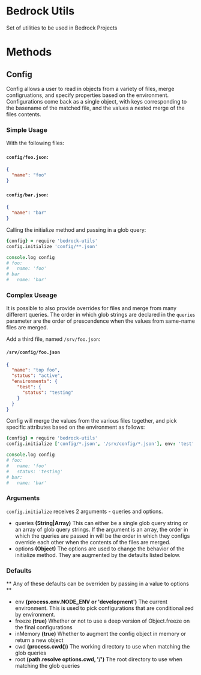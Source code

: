 Bedrock Utils
=============

Set of utilities to be used in Bedrock Projects

Methods
=======

Config
------

Config allows a user to read in objects from a variety of files, merge configruations, and specify properties based on the environment. Configurations come back as a single object, with keys corresponding to the basename of the matched file, and the values a nested merge of the files contents.

### Simple Usage
With the following files:

#### `config/foo.json`:
```json
{
  "name": "foo"
}
```

#### `config/bar.json`:
```json
{
  "name": "bar"
}
```

Calling the initialize method and passing in a glob query:

```coffee
{config} = require 'bedrock-utils'
config.initialize 'config/**.json'

console.log config
# foo:
#   name: 'foo'
# bar
#   name: 'bar'
```

### Complex Useage
It is possible to also provide overrides for files and merge from many different queries. The order in which glob strings are declared in the `queries` parameter are the order of prescendence when the values from same-name files are merged.

Add a third file, named `/srv/foo.json`:

#### `/srv/config/foo.json`
```json
{
  "name": "top foo",
  "status": "active",
  "environments": {
    "test": {
      "status": "testing"
    }
  }
}
```

Config will merge the values from the various files together, and pick specific attributes based on the environment as follows:

```coffee
{config} = require 'bedrock-utils'
config.initialize ['config/*.json', '/srv/config/*.json'], env: 'test'

console.log config
# foo:
#   name: 'foo'
#   status: 'testing'
# bar:
#   name: 'bar'
```

### Arguments

`config.initialize` receives 2 arguments - queries and options.

* queries **(String|Array)**
    This can either be a single glob query string or an array of glob query strings. If the argument is an array, the order in which the queries are passed in will be the order in which they configs override each other when the contents of the files are merged.
* options **(Object)**
    The options are used to change the behavior of the initialize method. They are augmented by the defaults listed below.

### Defaults

** Any of these defaults can be overriden by passing in a value to options **

* env **(process.env.NODE_ENV or 'development')**
    The current environment. This is used to pick configurations that are conditionalized by environment.
* freeze **(true)**
    Whether or not to use a deep version of Object.freeze on the final configurations
* inMemory **(true)**
    Whether to augment the config object in memory or return a new object
* cwd **(process.cwd())**
    The working directory to use when matching the glob queries
* root **(path.resolve options.cwd, '/')**
    The root directory to use when matching the glob queries
